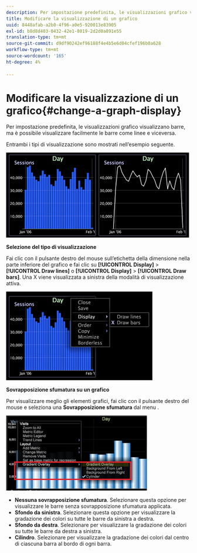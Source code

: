 ```yaml
---
description: Per impostazione predefinita, le visualizzazioni grafico visualizzano barre, ma è possibile visualizzare facilmente le barre come linee e viceversa.
title: Modificare la visualizzazione di un grafico
uuid: 8448afab-a2b0-4f96-a0e5-920013e83905
exl-id: b8d8d403-0432-42e1-8019-2d2d0a891e55
translation-type: tm+mt
source-git-commit: d9df90242ef96188f4e4b5e6d04cfef196b0a628
workflow-type: tm+mt
source-wordcount: '165'
ht-degree: 4%

---
```


# Modificare la visualizzazione di un grafico{#change-a-graph-display}

Per impostazione predefinita, le visualizzazioni grafico visualizzano barre, ma è possibile visualizzare facilmente le barre come linee e viceversa.

Entrambi i tipi di visualizzazione sono mostrati nell’esempio seguente.

![](assets/vis_Line_LinesAndBars.png)

**Selezione del tipo di visualizzazione**

Fai clic con il pulsante destro del mouse sull’etichetta della dimensione nella parte inferiore del grafico e fai clic su **[!UICONTROL Display]** > **[!UICONTROL Draw lines]** o **[!UICONTROL Display]** > **[!UICONTROL Draw bars]**. Una X viene visualizzata a sinistra della modalità di visualizzazione attiva.

![](assets/mnu_Graph_Draw.png)

**Sovrapposizione sfumatura su un grafico**

Per visualizzare meglio gli elementi grafici, fai clic con il pulsante destro del mouse e seleziona una **Sovrapposizione sfumatura** dal menu .

![](assets/6_51_gradient_graph.png)

* **Nessuna sovrapposizione sfumatura**. Selezionare questa opzione per visualizzare le barre senza sovrapposizione sfumatura applicata.
* **Sfondo da sinistra**. Selezionare questa opzione per visualizzare la gradazione dei colori su tutte le barre da sinistra a destra.
* **Sfondo da destra**. Selezionare per visualizzare la gradazione dei colori su tutte le barre da destra a sinistra.
* **Cilindro**. Selezionare per visualizzare la gradazione dei colori dal centro di ciascuna barra al bordo di ogni barra.
